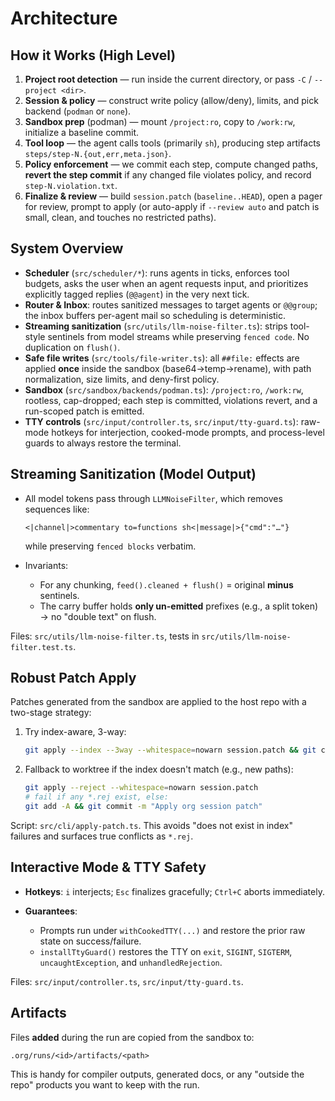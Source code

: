 # Architecture

## How it Works (High Level)

1. **Project root detection** — run inside the current directory, or pass `-C` / `--project <dir>`.
2. **Session & policy** — construct write policy (allow/deny), limits, and pick backend (`podman` or `none`).
3. **Sandbox prep** (podman) — mount `/project:ro`, copy to `/work:rw`, initialize a baseline commit.
4. **Tool loop** — the agent calls tools (primarily `sh`), producing step artifacts `steps/step-N.{out,err,meta.json}`.
5. **Policy enforcement** — we commit each step, compute changed paths, **revert the step commit** if any changed file violates policy, and record `step-N.violation.txt`.
6. **Finalize & review** — build `session.patch` (`baseline..HEAD`), open a pager for review, prompt to apply (or auto-apply if `--review auto` and patch is small, clean, and touches no restricted paths).

## System Overview

* **Scheduler** (`src/scheduler/*`): runs agents in ticks, enforces tool budgets, asks the user when an agent requests input, and prioritizes explicitly tagged replies (`@@agent`) in the very next tick.
* **Router & Inbox**: routes sanitized messages to target agents or `@@group`; the inbox buffers per-agent mail so scheduling is deterministic.
* **Streaming sanitization** (`src/utils/llm-noise-filter.ts`): strips tool-style sentinels from model streams while preserving `fenced code`. No duplication on `flush()`.
* **Safe file writes** (`src/tools/file-writer.ts`): all `##file:` effects are applied **once** inside the sandbox (base64→temp→rename), with path normalization, size limits, and deny-first policy.
* **Sandbox** (`src/sandbox/backends/podman.ts`): `/project:ro`, `/work:rw`, rootless, cap-dropped; each step is committed, violations revert, and a run-scoped patch is emitted.
* **TTY controls** (`src/input/controller.ts`, `src/input/tty-guard.ts`): raw-mode hotkeys for interjection, cooked-mode prompts, and process-level guards to always restore the terminal.

## Streaming Sanitization (Model Output)

* All model tokens pass through `LLMNoiseFilter`, which removes sequences like:

  ```
  <|channel|>commentary to=functions sh<|message|>{"cmd":"…"}
  ```

  while preserving `fenced blocks` verbatim.
* Invariants:

  * For any chunking, `feed().cleaned + flush()` = original **minus** sentinels.
  * The carry buffer holds **only un-emitted** prefixes (e.g., a split token) → no "double text" on flush.

Files: `src/utils/llm-noise-filter.ts`, tests in `src/utils/llm-noise-filter.test.ts`.

## Robust Patch Apply

Patches generated from the sandbox are applied to the host repo with a two-stage strategy:

1. Try index-aware, 3-way:

   ```bash
   git apply --index --3way --whitespace=nowarn session.patch && git commit -m "Apply org session patch"
   ```
2. Fallback to worktree if the index doesn't match (e.g., new paths):

   ```bash
   git apply --reject --whitespace=nowarn session.patch
   # fail if any *.rej exist, else:
   git add -A && git commit -m "Apply org session patch"
   ```

Script: `src/cli/apply-patch.ts`. This avoids "does not exist in index" failures and surfaces true conflicts as `*.rej`.

## Interactive Mode & TTY Safety

* **Hotkeys**: `i` interjects; `Esc` finalizes gracefully; `Ctrl+C` aborts immediately.
* **Guarantees**:

  * Prompts run under `withCookedTTY(...)` and restore the prior raw state on success/failure.
  * `installTtyGuard()` restores the TTY on `exit`, `SIGINT`, `SIGTERM`, `uncaughtException`, and `unhandledRejection`.

Files: `src/input/controller.ts`, `src/input/tty-guard.ts`.

## Artifacts

Files **added** during the run are copied from the sandbox to:

```
.org/runs/<id>/artifacts/<path>
```

This is handy for compiler outputs, generated docs, or any "outside the repo" products you want to keep with the run.